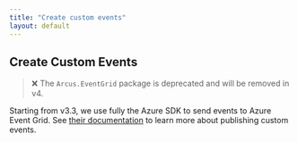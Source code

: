 ```yaml
---
title: "Create custom events"
layout: default
---
```


## Create Custom Events

> ❌ The `Arcus.EventGrid` package is deprecated and will be removed in v4.

Starting from v3.3, we use fully the Azure SDK to send events to Azure Event Grid. See [their documentation](https://learn.microsoft.com/en-us/dotnet/api/overview/azure/messaging.eventgrid-readme?source=recommendations&view=azure-dotnet) to learn more about publishing custom events.